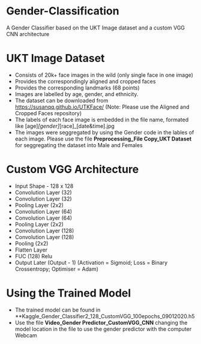 # Gender-Classification
A Gender Classifier based on the UKT Image dataset and a custom VGG CNN architecture 

# UKT Image Dataset 
- Consists of 20k+ face images in the wild (only single face in one image)
- Provides the correspondingly aligned and cropped faces
- Provides the corresponding landmarks (68 points)
- Images are labelled by age, gender, and ethnicity.
- The dataset can be downloaded from https://susanqq.github.io/UTKFace/  (Note: Please use the Aligned and Cropped Faces repository) 
- The labels of each face image is embedded in the file name, formated like [age]_[gender]_[race]_[date&time].jpg
- The images were seggregated by using the Gender code in the lables of each image. Please use the file **Preprocessing_File Copy_UKT Dataset** for seggregating the dataset into Male and Females


# Custom VGG Architecture
- Input Shape - 128 x 128
- Convolution Layer (32) 
- Convolution Layer (32)
- Pooling Layer (2x2)
- Convolution Layer (64)
- Convolution Layer (64)
- Pooling Layer (2x2)
- Convolution Layer (128)
- Convolution Layer (128)
- Pooling (2x2)
- Flatten Layer
- FUC (128) Relu
- Output Later (Output - 1) (Activation = Sigmoid; Loss = Binary Crossentropy; Optimiser = Adam)


# Using the Trained Model
- The trained model can be found in **Kaggle_Gender_Classifier2_128_CustomVGG_100epochs_09012020.h5
- Use the file **Video_Gender Predictor_CustomVGG_CNN** changing the model location in the file to use the gender predictor with the computer Webcam

